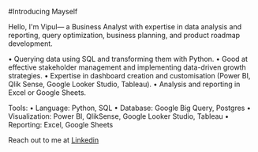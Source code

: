 #Introducing Mayself

Hello, I'm Vipul— a Business Analyst with expertise in data analysis and reporting, query optimization, business planning, and product roadmap development.

• Querying data using SQL and transforming them with Python.
• Good at effective stakeholder management and implementing data-driven growth strategies.
• Expertise in dashboard creation and customisation (Power BI, Qlik Sense, Google Looker Studio, Tableau).
• Analysis and reporting in Excel or Google Sheets.

Tools:
• Language: Python, SQL
• Database: Google Big Query, Postgres
• Visualization: Power BI, QlikSense, Google Looker Studio, Tableau
• Reporting: Excel, Google Sheets

Reach out to me at [Linkedin](www.linkedin.com/in/vipul-khandelwal04)


<!---
VipulKhandelwal04/VipulKhandelwal04 is a ✨ special ✨ repository because its `README.md` (this file) appears on your GitHub profile.
You can click the Preview link to take a look at your changes.
--->
